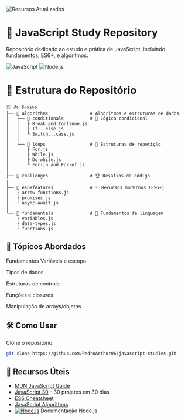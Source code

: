 ![Recursos Atualizados](https://img.shields.io/badge/Recursos-Atualizados-brightgreen)
# 🚀 JavaScript Study Repository

Repositório dedicado ao estudo e prática de JavaScript, incluindo fundamentos, ES6+, e algoritmos.

![JavaScript](https://img.shields.io/badge/JavaScript-F7DF1E?style=for-the-badge&logo=javascript&logoColor=black)
![Node.js](https://img.shields.io/badge/Node.js-339933?style=for-the-badge&logo=nodedotjs&logoColor=white)


# 📂 Estrutura do Repositório

```text
📦 Js-Basics
├── 📁 algorithms                # Algoritmos e estruturas de dados
│   ├── 📂 conditionals          # 🧠 Lógica condicional
│   │   ├️ Break and Continue.js
│   │   ├️ If...else.js
│   │   └️ Switch...case.js
│   │
│   └── 📂 loops                 # 🔁 Estruturas de repetição
│       ├️ For.js
│       ├️ While.js
│       ├️ Do-while.js
│       └️ For-in and For-of.js
│ 
├── 📁 challenges                # 🏆 Desafios de código
│ 
├── 📁 es6+features              # ✨ Recursos modernos (ES6+)
│   ├️ arrow-functions.js
│   ├️ promises.js
│   └️ async-await.js
│ 
└── 📁 fundamentals              # 🧱 Fundamentos da linguagem
    ├️ variables.js
    ├️ data-types.js
    └️ functions.js
````


## 🧠 Tópicos Abordados
Fundamentos
Variáveis e escopo

Tipos de dados

Estruturas de controle

Funções e closures

Manipulação de arrays/objetos


## 🛠️ Como Usar
Clone o repositório:
``` bash
git clone https://github.com/PedroArthur06/javascript-studies.git
```

## 🔗 Recursos Úteis
- [MDN JavaScript Guide](https://developer.mozilla.org/pt-BR/docs/Web/JavaScript/Guide)
- [JavaScript 30](https://javascript30.com/) - 30 projetos em 30 dias
- [ES6 Cheatsheet](https://devhints.io/es6)
- [JavaScript Algorithms](https://github.com/trekhleb/javascript-algorithms)
- [![Node.js](https://img.shields.io/badge/Node.js-339933?logo=nodedotjs&logoColor=white)](https://nodejs.org/en/docs/) Documentação Node.js
